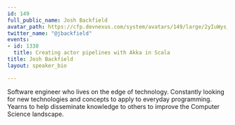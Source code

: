 ```yaml
---
id: 149
full_public_name: Josh Backfield
avatar_path: https://cfp.devnexus.com/system/avatars/149/large/2yIuWys__400x400.jpg?1492361151
twitter_name: "@jbackfield"
events:
- id: 1338
  title: Creating actor pipelines with Akka in Scala
title: Josh Backfield
layout: speaker_bio

---
```

Software engineer who lives on the edge of technology. Constantly looking for new technologies and concepts to apply to everyday programming. Yearns to help disseminate knowledge to others to improve the Computer Science landscape.

